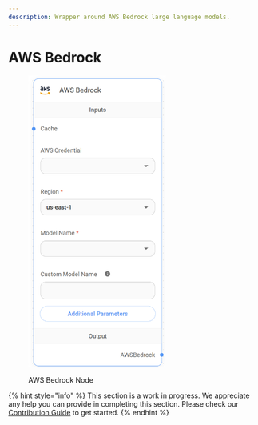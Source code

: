 ```yaml
---
description: Wrapper around AWS Bedrock large language models.
---
```


# AWS Bedrock

<figure><img src="../../../.gitbook/assets/image--2---5-.png" alt="" width="275"><figcaption><p>AWS Bedrock Node</p></figcaption></figure>

{% hint style="info" %}
This section is a work in progress. We appreciate any help you can provide in completing this section. Please check our [Contribution Guide](../../../contributing/) to get started.
{% endhint %}
